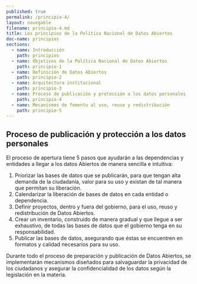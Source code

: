 ```yaml
---
published: true
permalink: /principio-4/
layout: navegable
filename: principio-4.md
title: Los principios de la Política Nacional de Datos Abiertos
doc-name: principios
sections:
  - name: Introducción
    path: principios
  - name: Objetivos de la Política Nacional de Datos Abiertos
    path: principio-1
  - name: Definición de Datos Abiertos
    path: principio-2
  - name: Arquitectura institucional
    path: principio-3
  - name: Proceso de publicación y protección a los datos personales
    path: principio-4
  - name: Mecanismos de fomento al uso, reuso y redistribución
    path: principio-5
---
```


## Proceso de publicación y protección a los datos personales

El proceso de apertura tiene 5 pasos que ayudarán a las dependencias y entidades a llegar a los datos Abiertos de manera sencilla e intuitiva:

1. Priorizar las bases de datos que se publicarán, para que tengan alta demanda de la ciudadanía, valor para su uso y existan de tal manera que permitan su liberación.
2. Calendarizar la liberación de bases de datos en cada entidad o dependencia.
3. Definir proyectos, dentro y fuera del gobierno, para el uso, reuso y redistribución de Datos Abiertos.
4. Crear un inventario, construido de manera gradual y que llegue a ser exhaustivo, de todas las bases de datos que el gobierno tenga en su responsabilidad.
5. Publicar las bases de datos, asegurando que éstas se encuentren en formatos y calidad necesarios para su uso.

Durante todo el proceso de preparación y publicación de Datos Abiertos, se implementarán mecanismos diseñados para salvaguardar la privacidad de los ciudadanos y asegurar la confidencialidad de los datos según la legislación en la materia.


